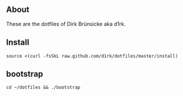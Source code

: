 ## About

These are the dotfiles of Dirk Brünsicke aka d1rk.

## Install

    source <(curl -fsSkL raw.github.com/d1rk/dotfiles/master/install)

## bootstrap

    cd ~/dotfiles && ./bootstrap

